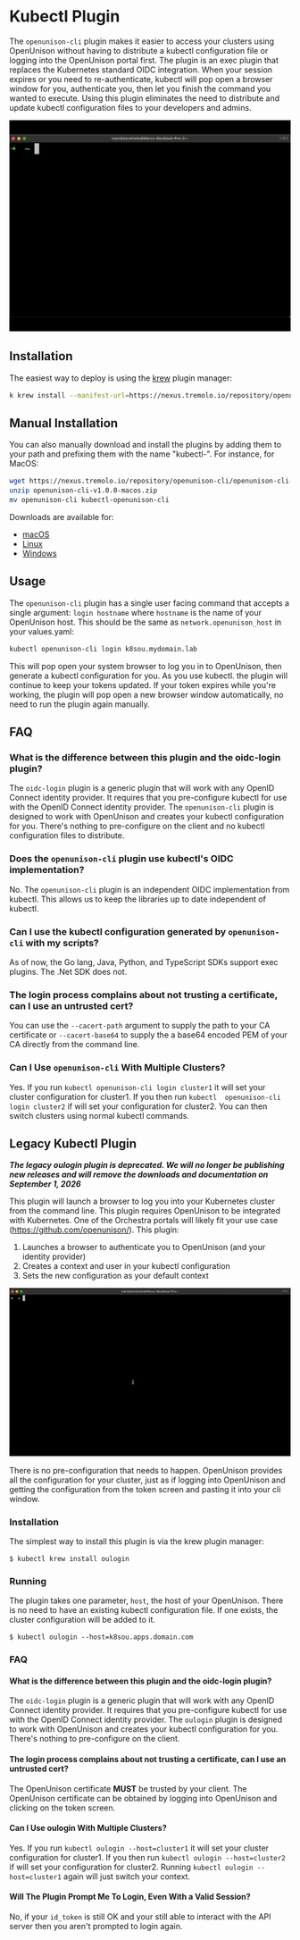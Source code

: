 # Kubectl Plugin

The `openunison-cli` plugin makes it easier to access your clusters using OpenUnison without having to distribute a kubectl configuration file or logging into the OpenUnison portal first.  The plugin is an exec plugin that replaces the Kubernetes standard OIDC integration.  When your session expires or you need to re-authenticate, kubectl will pop open a browser window for you, authenticate you, then let you finish the command you wanted to execute.  Using this plugin eliminates the need to distribute and update kubectl configuration files to your developers and admins.

![Video of OpenUnison CLI Login](assets/images/openunison-cli2.gif)


## Installation

The easiest way to deploy is using the [krew](https://krew.sh/) plugin manager:

```sh
k krew install --manifest-url=https://nexus.tremolo.io/repository/openunison-cli/openunison-cli.yaml
```

## Manual Installation
You can also manually download and install the plugins by adding them to your path and prefixing them with the name "kubectl-".  For instance, for MacOS:

```sh
wget https://nexus.tremolo.io/repository/openunison-cli/openunison-cli-v1.0.0-macos.zip
unzip openunison-cli-v1.0.0-macos.zip
mv openunison-cli kubectl-openunison-cli
```

Downloads are available for:

* [macOS](https://nexus.tremolo.io/repository/openunison-cli/openunison-cli-v1.0.0-macos.zip)
* [Linux](https://nexus.tremolo.io/repository/openunison-cli/openunison-cli-v1.0.0-linux.zip)
* [Windows](https://nexus.tremolo.io/repository/openunison-cli/openunison-cli-v1.0.0-win.zip)

## Usage

The `openunison-cli` plugin has a single user facing command that accepts a single argument: `login hostname` where `hostname` is the name of your OpenUnison host.  This should be the same as `network.openunison_host` in your values.yaml:

```sh
kubectl openunison-cli login k8sou.mydomain.lab
```

This will pop open your system browser to log you in to OpenUnison, then generate a kubectl configuration for you.  As you use kubectl. the plugin will continue to keep your tokens updated.  If your token expires while you're working, the plugin will pop open a new browser window automatically, no need to run the plugin again manually.

## FAQ

### What is the difference between this plugin and the oidc-login plugin?

The `oidc-login` plugin is a generic plugin that will work with any OpenID Connect identity provider.  It requires that you pre-configure kubectl for use with the OpenID Connect identity provider.  The `openunison-cli` plugin is designed to work with OpenUnison and creates your kubectl configuration for you.  There's nothing to pre-configure on the client and no kubectl configuration files to distribute.

### Does the `openunison-cli` plugin use kubectl's OIDC implementation?

No.  The `openunison-cli` plugin is an independent OIDC implementation from kubectl.  This allows us to keep the libraries up to date independent of kubectl.  

### Can I use the kubectl configuration generated by `openunison-cli` with my scripts?

As of now, the Go lang, Java, Python, and TypeScript SDKs support exec plugins.  The .Net SDK does not.

### The login process complains about not trusting a certificate, can I use an untrusted cert?

You can use the `--cacert-path` argument to supply the path to your CA certificate or `--cacert-base64` to supply the a base64 encoded PEM of your CA directly from the command line.

### Can I Use `openunison-cli` With Multiple Clusters?

Yes.  If you run `kubectl openunison-cli login cluster1` it will set your cluster configuration for cluster1.  If you then run `kubectl  openunison-cli login cluster2` if will set your configuration for cluster2.  You can then switch clusters using normal kubectl commands.



## Legacy Kubectl Plugin

***The legacy oulogin plugin is deprecated.  We will no longer be publishing new releases and will remove the downloads and documentation on September 1, 2026***

This plugin will launch a browser to log you into your Kubernetes cluster from the command line.  This plugin requires OpenUnison to be integrated with Kubernetes.  One of the Orchestra portals will likely fit your use case (https://github.com/openunison/).  This plugin:

1. Launches a browser to authenticate you to OpenUnison (and your identity provider)
2. Creates a context and user in your kubectl configuration
3. Sets the new configuration as your default context

![Video of CLI Login](assets/images/ou-login-oulogin.gif)

There is no pre-configuration that needs to happen.  OpenUnison provides all the configuration for your cluster, just as if logging into OpenUnison and getting the configuration from the token screen and pasting it into your cli window.

### Installation

The simplest way to install this plugin is via the krew plugin manager:

```
$ kubectl krew install oulogin
```

### Running

The plugin takes one parameter, `host`, the host of your OpenUnison.  There is no need to have an existing kubectl configuration file.  If one exists, the cluster configuration will be added to it.

```
$ kubectl oulogin --host=k8sou.apps.domain.com
```

### FAQ

#### What is the difference between this plugin and the oidc-login plugin?

The `oidc-login` plugin is a generic plugin that will work with any OpenID Connect identity provider.  It requires that you pre-configure kubectl for use with the OpenID Connect identity provider.  The `oulogin` plugin is designed to work with OpenUnison and creates your kubectl configuration for you.  There's nothing to pre-configure on the client.

#### The login process complains about not trusting a certificate, can I use an untrusted cert?

The OpenUnison certificate **MUST** be trusted by your client.  The OpenUnison certificate can be obtained by logging into OpenUnison and clicking on the token screen.

#### Can I Use oulogin With Multiple Clusters?

Yes.  If you run `kubectl oulogin --host=cluster1` it will set your cluster configuration for cluster1.  If you then run `kubectl oulogin --host=cluster2` if will set your configuration for cluster2.  Running `kubectl oulogin --host=cluster1` again will just switch your context.

#### Will The Plugin Prompt Me To Login, Even With a Valid Session?

No, if your `id_token` is still OK and your still able to interact with the API server then you aren't prompted to login again.
